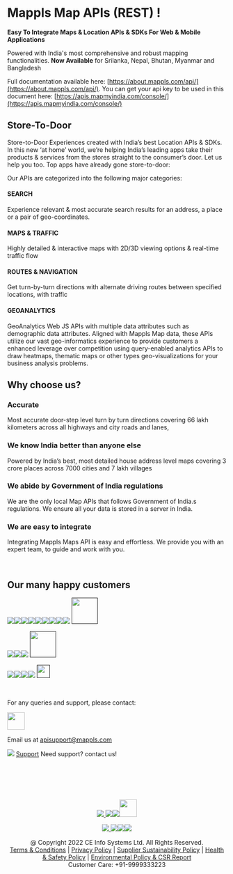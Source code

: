 ﻿
# Mappls Map APIs (REST) !

**Easy To Integrate Maps & Location APIs & SDKs For Web & Mobile Applications**

Powered with India's most comprehensive and robust mapping functionalities.
**Now Available**  for Srilanka, Nepal, Bhutan, Myanmar and Bangladesh

Full documentation available here: [https://about.mappls.com/api/](https://about.mappls.com/api/). 
You can get your api key to be used in this document here: [https://apis.mapmyindia.com/console/](https://apis.mapmyindia.com/console/)

## Store-To-Door

Store-to-Door Experiences created with India’s best Location APIs & SDKs.
In this new ‘at home’ world, we’re helping India’s leading apps take their products & services from the stores straight to the consumer’s door. Let us help you too.
Top apps have already gone store-to-door: 

Our APIs are categorized into the following major categories: 

#### SEARCH
Experience relevant & most accurate search results for an address, a place or a pair of geo-coordinates.

#### MAPS & TRAFFIC
Highly detailed & interactive maps with 2D/3D viewing options &  real-time traffic flow

#### ROUTES & NAVIGATION
Get turn-by-turn directions with alternate driving routes between specified locations, with traffic

#### GEOANALYTICS
GeoAnalytics Web JS APIs with multiple data attributes such as demographic data attributes. 
Aligned with Mappls Map data, these APIs utilize our vast geo-informatics experience to provide customers a enhanced leverage over competition using query-enabled analytics APIs to draw heatmaps, thematic maps or other types geo-visualizations for your business analysis problems.

## Why choose us?

### Accurate

Most accurate door-step level turn by turn directions covering 66 lakh kilometers across all highways and city roads and lanes,

### We know India better than anyone else

Powered by India’s best, most detailed house address level maps covering 3 crore places across 7000 cities and 7 lakh villages

### We abide by Government of India regulations

We are the only local Map APIs that follows Government of India.s regulations. We ensure all your data is stored in a server in India.

### We are easy to integrate

Integrating Mappls Maps API is easy and effortless. We provide you with an expert team, to guide and work with you.

<br>



## Our many happy customers

![](https://www.mapmyindia.com/api/img/logos1/PhonePe.png)![](https://about.mappls.com/images/client_logo/amazon-a.svg)![](https://www.mapmyindia.com/api/img/logos1/delhivery.png)![](https://www.mapmyindia.com/api/img/logos1/hdfc.png)![](https://www.mapmyindia.com/api/img/logos1/TVS.png)![](https://www.mapmyindia.com/api/img/logos1/Paytm.png)![](https://about.mappls.com/images/client_logo/mcdonalds-01.svg)![](https://www.mapmyindia.com/api/img/logos1/ICICI-Pru.png)![](https://about.mappls.com/images/client_logo/honda.svg)     [<img src="https://about.mappls.com/images/client_logo/CBDT.svg" height="60"/> </p>]()![](https://www.mapmyindia.com/api/img/logos1/TTSL.png)![](https://www.mapmyindia.com/api/img/logos1/Novire.png)![](https://about.mappls.com/images/client_logo/airtel.svg)   [<img src="https://about.mappls.com/images/client_logo/finance.png" height="60"/> </p>]()![](https://www.mapmyindia.com/api/img/logos1/Sensel.png)![](https://www.mapmyindia.com/api/img/logos1/TATA-MOTORS.png)![](https://www.mapmyindia.com/api/img/logos1/Wipro.png)![](https://about.mappls.com/api/images_page/grofers.svg)   [<img src="https://about.mappls.com/images/original/avis_logo-01.svg" height="30"/> </p>]()

<br>

For any queries and support, please contact: 

[<img src="https://about.mappls.com/images/mappls-logo.svg" height="40"/> </p>](https://about.mappls.com/api/)
Email us at [apisupport@mappls.com](mailto:apisupport@mappls.com)


![](https://www.mapmyindia.com/api/img/icons/support.png)
[Support](https://about.mappls.com/contact/)
Need support? contact us!

<br></br>
<br></br>

[<p align="center"> <img src="https://www.mapmyindia.com/api/img/icons/stack-overflow.png"/> ](https://stackoverflow.com/questions/tagged/mappls-api)[![](https://www.mapmyindia.com/api/img/icons/blog.png)](https://about.mappls.com/blog/)[![](https://www.mapmyindia.com/api/img/icons/gethub.png)](https://github.com/Mappls-api)[<img src="https://mmi-api-team.s3.ap-south-1.amazonaws.com/API-Team/npm-logo.one-third%5B1%5D.png" height="40"/> </p>](https://www.npmjs.com/org/mapmyindia) 



[<p align="center"> <img src="https://www.mapmyindia.com/june-newsletter/icon4.png"/> ](https://www.facebook.com/Mapplsofficial)[![](https://www.mapmyindia.com/june-newsletter/icon2.png)](https://twitter.com/mappls)[![](https://www.mapmyindia.com/newsletter/2017/aug/llinkedin.png)](https://www.linkedin.com/company/mappls/)[![](https://www.mapmyindia.com/june-newsletter/icon3.png)](https://www.youtube.com/channel/UCAWvWsh-dZLLeUU7_J9HiOA)




<div align="center">@ Copyright 2022 CE Info Systems Ltd. All Rights Reserved.</div>

<div align="center"> <a href="https://about.mappls.com/api/terms-&-conditions">Terms & Conditions</a> | <a href="https://about.mappls.com/about/privacy-policy">Privacy Policy</a> | <a href="https://about.mappls.com/pdf/mapmyIndia-sustainability-policy-healt-labour-rules-supplir-sustainability.pdf">Supplier Sustainability Policy</a> | <a href="https://about.mappls.com/pdf/Health-Safety-Management.pdf">Health & Safety Policy</a> | <a href="https://about.mappls.com/pdf/Environment-Sustainability-Policy-CSR-Report.pdf">Environmental Policy & CSR Report</a>

<div align="center">Customer Care: +91-9999333223</div>